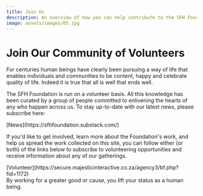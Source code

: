 ```yaml
---
title: Join Us
description: An overview of how you can help contribute to the SFH Foundation
image: assets/images/05.jpg
---
```


# Join Our Community of Volunteers

<div class="callout">
For centuries human beings have clearly been pursuing a way of life that enables individuals and communities to be content, happy and celebrate quality of life. Indeed it is true that all is well that ends well.
</div>

The SFH Foundation is run on a volunteer basis. All this knowledge has been curated by a group of people committed to enlivening the hearts of any who happen across us. To stay up-to-date with our latest news, please subscribe here:

<div markdown="3" class="purchase-link">
[News](https://sfhfoundation.substack.com/)
</div>

If you'd like to get involved, learn more about the Foundation's work, and help us spread the work collected on this site, you can follow either (or both) of the links below to subscribe to volunteering opportunities and receive information about any of our gatherings.

<div markdown="3" class="purchase-link">
[Volunteer](https://secure.majesticinteractive.co.za/agency3/bf.php?fid=1172)
</div>

<div class="callout">
By working for a greater good or cause, you lift your status as a human being.
</div>